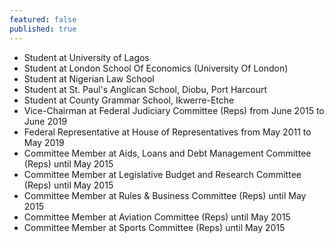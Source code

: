 ```yaml
---
featured: false
published: true
---
```

* Student at University of Lagos
* Student at London School Of Economics (University Of London)
* Student at Nigerian Law School
* Student at St. Paul's Anglican School, Diobu, Port Harcourt
* Student at County Grammar School, Ikwerre-Etche
* Vice-Chairman at Federal Judiciary Committee (Reps) from June 2015 to June 2019
* Federal Representative at House of Representatives from May 2011 to May 2019
* Committee Member at Aids, Loans and Debt Management Committee (Reps) until May 2015
* Committee Member at Legislative Budget and Research Committee (Reps) until May 2015
* Committee Member at Rules & Business Committee (Reps) until May 2015
* Committee Member at Aviation Committee (Reps) until May 2015
* Committee Member at Sports Committee (Reps) until May 2015


